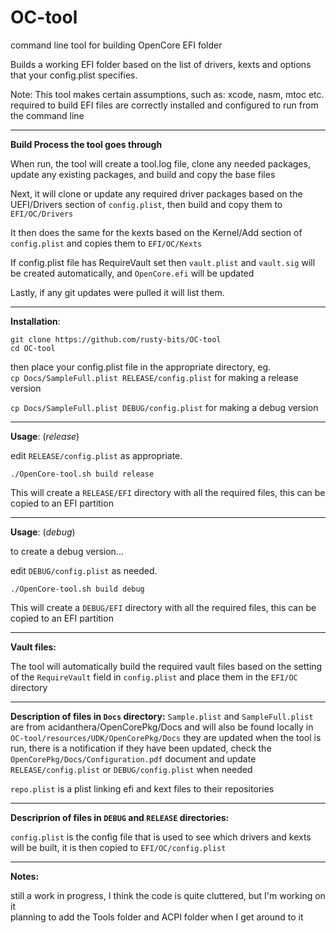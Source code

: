 # OC-tool
command line tool for building OpenCore EFI folder

Builds a working EFI folder based on the list of drivers, kexts and options that your config.plist specifies.

Note: This tool makes certain assumptions, such as:
xcode, nasm, mtoc etc. required to build EFI files are correctly installed and configured to run from the command line

---

**Build Process the tool goes through**

When run, the tool will create a tool.log file, clone any needed packages, update any existing packages, and build and copy the base files

Next, it will clone or update any required driver packages based on the UEFI/Drivers section of `config.plist`, then build  and copy them to `EFI/OC/Drivers`  

It then does the same for the kexts based on the Kernel/Add section of `config.plist` and copies them to `EFI/OC/Kexts`

If config.plist file has RequireVault set then `vault.plist` and `vault.sig` will be created automatically, and `OpenCore.efi` will be updated

Lastly, if any git updates were pulled it will list them.

---

**Installation**:

`git clone https://github.com/rusty-bits/OC-tool`   
`cd OC-tool`

then place your config.plist file in the appropriate directory, eg.  
`cp Docs/SampleFull.plist RELEASE/config.plist` for making a release version

`cp Docs/SampleFull.plist DEBUG/config.plist` for making a debug version

---

**Usage**: (*release*)

edit `RELEASE/config.plist` as appropriate.  

`./OpenCore-tool.sh build release`

This will create a `RELEASE/EFI` directory with all the required files, this can be copied to an EFI partition

---

**Usage**: (*debug*)

to create a debug version...

edit `DEBUG/config.plist` as needed.  

`./OpenCore-tool.sh build debug`

This will create a `DEBUG/EFI` directory with all the required files, this can be copied to an EFI partition

---

**Vault files:**

The tool will automatically build the required vault files based on the setting of the `RequireVault` field in `config.plist` and place them in the `EFI/OC` directory

---

**Description of files in `Docs` directory:**
`Sample.plist` and `SampleFull.plist` are from acidanthera/OpenCorePkg/Docs and will also be found locally in `OC-tool/resources/UDK/OpenCorePkg/Docs` they are updated when the tool is run, there is a notification if they have been updated, check the `OpenCorePkg/Docs/Configuration.pdf` document and update `RELEASE/config.plist` or `DEBUG/config.plist` when needed

`repo.plist` is a plist linking efi and kext files to their repositories

---

**Descriprion of files in `DEBUG` and `RELEASE` directories:**

`config.plist` is the config file that is used to see which drivers and kexts will be built, it is then copied to `EFI/OC/config.plist`  

---

**Notes:**

still a work in progress, I think the code is quite cluttered, but I'm working on it   
planning to add the Tools folder and ACPI folder when I get around to it
